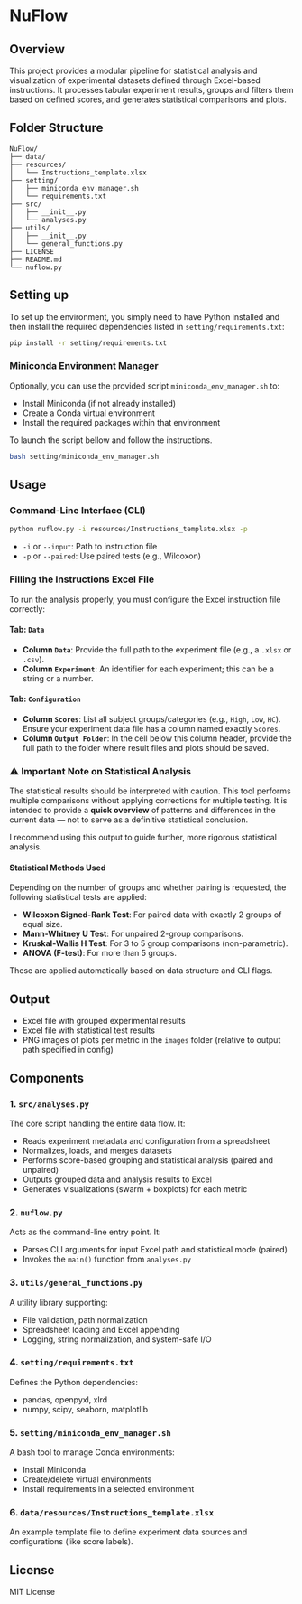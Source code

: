 # NuFlow

## Overview

This project provides a modular pipeline for statistical analysis and visualization of experimental datasets defined through Excel-based instructions. It processes tabular experiment results, groups and filters them based on defined scores, and generates statistical comparisons and plots.

## Folder Structure

```
NuFlow/
├── data/
├── resources/
│   └── Instructions_template.xlsx
├── setting/
│   ├── miniconda_env_manager.sh
│   └── requirements.txt
├── src/
│   ├── __init__.py
│   └── analyses.py
├── utils/
│   ├── __init__.py
│   └── general_functions.py
├── LICENSE
├── README.md
└── nuflow.py
```

## Setting up

To set up the environment, you simply need to have Python installed and then install the required dependencies listed in `setting/requirements.txt`:

```bash
pip install -r setting/requirements.txt
```

### Miniconda Environment Manager

Optionally, you can use the provided script `miniconda_env_manager.sh` to:

* Install Miniconda (if not already installed)
* Create a Conda virtual environment
* Install the required packages within that environment

To launch the script bellow and follow the instructions.

```bash
bash setting/miniconda_env_manager.sh
```

## Usage

### Command-Line Interface (CLI)

```bash
python nuflow.py -i resources/Instructions_template.xlsx -p
```

* `-i` or `--input`: Path to instruction file
* `-p` or `--paired`: Use paired tests (e.g., Wilcoxon)

### Filling the Instructions Excel File

To run the analysis properly, you must configure the Excel instruction file correctly:

#### Tab: `Data`

* **Column `Data`**: Provide the full path to the experiment file (e.g., a `.xlsx` or `.csv`).
* **Column `Experiment`**: An identifier for each experiment; this can be a string or a number.

#### Tab: `Configuration`

* **Column `Scores`**: List all subject groups/categories (e.g., `High`, `Low`, `HC`). Ensure your experiment data file has a column named exactly `Scores`.
* **Column `Output Folder`**: In the cell below this column header, provide the full path to the folder where result files and plots should be saved.

### ⚠️ Important Note on Statistical Analysis

The statistical results should be interpreted with caution. This tool performs multiple comparisons without applying corrections for multiple testing. It is intended to provide a **quick overview** of patterns and differences in the current data — not to serve as a definitive statistical conclusion.

I recommend using this output to guide further, more rigorous statistical analysis.

#### Statistical Methods Used

Depending on the number of groups and whether pairing is requested, the following statistical tests are applied:

* **Wilcoxon Signed-Rank Test**: For paired data with exactly 2 groups of equal size.
* **Mann-Whitney U Test**: For unpaired 2-group comparisons.
* **Kruskal-Wallis H Test**: For 3 to 5 group comparisons (non-parametric).
* **ANOVA (F-test)**: For more than 5 groups.

These are applied automatically based on data structure and CLI flags.

## Output

* Excel file with grouped experimental results
* Excel file with statistical test results
* PNG images of plots per metric in the `images` folder (relative to output path specified in config)

## Components

### 1. `src/analyses.py`

The core script handling the entire data flow. It:

* Reads experiment metadata and configuration from a spreadsheet
* Normalizes, loads, and merges datasets
* Performs score-based grouping and statistical analysis (paired and unpaired)
* Outputs grouped data and analysis results to Excel
* Generates visualizations (swarm + boxplots) for each metric

### 2. `nuflow.py`

Acts as the command-line entry point. It:

* Parses CLI arguments for input Excel path and statistical mode (paired)
* Invokes the `main()` function from `analyses.py`

### 3. `utils/general_functions.py`

A utility library supporting:

* File validation, path normalization
* Spreadsheet loading and Excel appending
* Logging, string normalization, and system-safe I/O

### 4. `setting/requirements.txt`

Defines the Python dependencies:

* pandas, openpyxl, xlrd
* numpy, scipy, seaborn, matplotlib

### 5. `setting/miniconda_env_manager.sh`

A bash tool to manage Conda environments:

* Install Miniconda
* Create/delete virtual environments
* Install requirements in a selected environment

### 6. `data/resources/Instructions_template.xlsx`

An example template file to define experiment data sources and configurations (like score labels).


## License

MIT License
